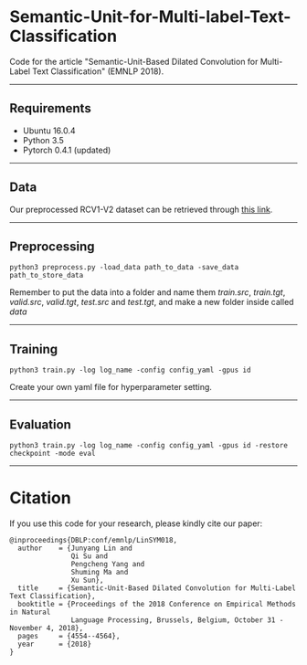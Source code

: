 # Semantic-Unit-for-Multi-label-Text-Classification
Code for the article "Semantic-Unit-Based Dilated Convolution for Multi-Label Text Classification" (EMNLP 2018).

***********************************************************

## Requirements
* Ubuntu 16.0.4
* Python 3.5
* Pytorch 0.4.1 (updated)

**************************************************************

## Data
Our preprocessed RCV1-V2 dataset can be retrieved through [this link](https://drive.google.com/open?id=1oQ5_gPoRwAl7UGWTDNu4qATNtJ1l1kXd).

***************************************************************

## Preprocessing
```
python3 preprocess.py -load_data path_to_data -save_data path_to_store_data 
```
Remember to put the data into a folder and name them *train.src*, *train.tgt*, *valid.src*, *valid.tgt*, *test.src* and *test.tgt*, and make a new folder inside called *data*

***************************************************************

## Training
```
python3 train.py -log log_name -config config_yaml -gpus id
```
Create your own yaml file for hyperparameter setting.

****************************************************************

## Evaluation
```
python3 train.py -log log_name -config config_yaml -gpus id -restore checkpoint -mode eval
```

*******************************************************************

# Citation
If you use this code for your research, please kindly cite our paper:
```
@inproceedings{DBLP:conf/emnlp/LinSYM018,
  author    = {Junyang Lin and
               Qi Su and
               Pengcheng Yang and
               Shuming Ma and
               Xu Sun},
  title     = {Semantic-Unit-Based Dilated Convolution for Multi-Label Text Classification},
  booktitle = {Proceedings of the 2018 Conference on Empirical Methods in Natural
               Language Processing, Brussels, Belgium, October 31 - November 4, 2018},
  pages     = {4554--4564},
  year      = {2018}
}
```

